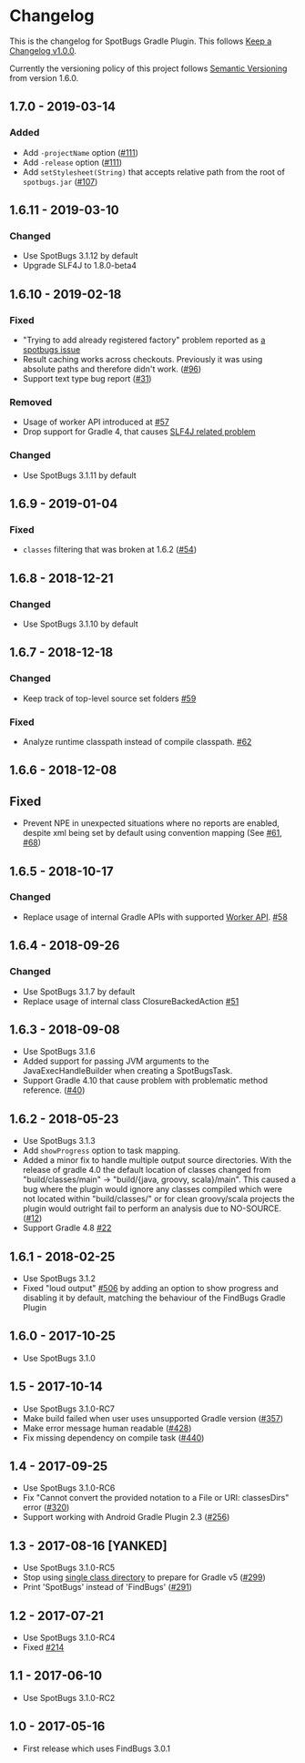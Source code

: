 # Changelog

This is the changelog for SpotBugs Gradle Plugin. This follows [Keep a Changelog v1.0.0](http://keepachangelog.com/en/1.0.0/).

Currently the versioning policy of this project follows [Semantic Versioning](http://semver.org/) from version 1.6.0.

## 1.7.0 - 2019-03-14

### Added

* Add `-projectName` option ([#111](https://github.com/spotbugs/spotbugs-gradle-plugin/issues/111))
* Add `-release` option ([#111](https://github.com/spotbugs/spotbugs-gradle-plugin/issues/111))
* Add `setStylesheet(String)` that accepts relative path from the root of `spotbugs.jar` ([#107](https://github.com/spotbugs/spotbugs-gradle-plugin/issues/107))

## 1.6.11 - 2019-03-10

### Changed

* Use SpotBugs 3.1.12 by default
* Upgrade SLF4J to 1.8.0-beta4

## 1.6.10 - 2019-02-18

### Fixed

* "Trying to add already registered factory" problem reported as [a spotbugs issue](https://github.com/spotbugs/spotbugs/issues/819)
* Result caching works across checkouts. Previously it was using absolute paths and therefore didn't work. ([#96](https://github.com/spotbugs/spotbugs-gradle-plugin/pull/96))
* Support text type bug report ([#31](https://github.com/spotbugs/spotbugs-gradle-plugin/issues/31))

### Removed

* Usage of worker API introduced at [#57](https://github.com/spotbugs/spotbugs-gradle-plugin/issues/57)
* Drop support for Gradle 4, that causes [SLF4J related problem](https://github.com/gradle/gradle/issues/2657)

### Changed

* Use SpotBugs 3.1.11 by default

## 1.6.9 - 2019-01-04

### Fixed

* `classes` filtering that was broken at 1.6.2 ([#54](https://github.com/spotbugs/spotbugs-gradle-plugin/issues/54))

## 1.6.8 - 2018-12-21

### Changed

* Use SpotBugs 3.1.10 by default

## 1.6.7 - 2018-12-18

### Changed

* Keep track of top-level source set folders [#59](https://github.com/spotbugs/spotbugs-gradle-plugin/pull/59)

### Fixed

* Analyze runtime classpath instead of compile classpath. [#62](https://github.com/spotbugs/spotbugs-gradle-plugin/issues/62)

## 1.6.6 - 2018-12-08

## Fixed

* Prevent NPE in unexpected situations where no reports are enabled, despite xml being set by default using convention mapping (See [#61](https://github.com/spotbugs/spotbugs-gradle-plugin/issues/61), [#68](https://github.com/spotbugs/spotbugs-gradle-plugin/issues/68))

## 1.6.5 - 2018-10-17

### Changed

* Replace usage of internal Gradle APIs with supported [Worker API](https://guides.gradle.org/using-the-worker-api/). [#58](https://github.com/spotbugs/spotbugs-gradle-plugin/pull/58)

## 1.6.4 - 2018-09-26

### Changed

* Use SpotBugs 3.1.7 by default
* Replace usage of internal class ClosureBackedAction [#51](https://github.com/spotbugs/spotbugs-gradle-plugin/pull/51)

## 1.6.3 - 2018-09-08

* Use SpotBugs 3.1.6
* Added support for passing JVM arguments to the JavaExecHandleBuilder when creating a SpotBugsTask.
* Support Gradle 4.10 that cause problem with problematic method reference. ([#40](https://github.com/spotbugs/spotbugs-gradle-plugin/pull/40))

## 1.6.2 - 2018-05-23

* Use SpotBugs 3.1.3
* Add `showProgress` option to task mapping.
* Added a minor fix to handle multiple output source directories. With the release of gradle 4.0 the default location of classes changed from "build/classes/main" -> "build/{java, groovy, scala}/main". This caused a bug where the plugin would ignore any classes compiled which were not located within "build/classes/" or for clean groovy/scala projects the plugin would outright fail to perform an analysis due to NO-SOURCE.([#12](https://github.com/spotbugs/spotbugs-gradle-plugin/pull/12))
* Support Gradle 4.8 [#22](https://github.com/spotbugs/spotbugs-gradle-plugin/pull/22)

## 1.6.1 - 2018-02-25

* Use SpotBugs 3.1.2
* Fixed "loud output" [#506](https://github.com/spotbugs/spotbugs/issues/506) by adding an option to show progress and disabling it by default, matching the behaviour of the FindBugs Gradle Plugin

## 1.6.0 - 2017-10-25

* Use SpotBugs 3.1.0

## 1.5 - 2017-10-14

* Use SpotBugs 3.1.0-RC7
* Make build failed when user uses unsupported Gradle version ([#357](https://github.com/spotbugs/spotbugs/issues/357))
* Make error message human readable ([#428](https://github.com/spotbugs/spotbugs/pull/428))
* Fix missing dependency on compile task ([#440](https://github.com/spotbugs/spotbugs/issues/440))

## 1.4 - 2017-09-25

* Use SpotBugs 3.1.0-RC6
* Fix "Cannot convert the provided notation to a File or URI: classesDirs" error ([#320](https://github.com/spotbugs/spotbugs/issues/320))
* Support working with Android Gradle Plugin 2.3 ([#256](https://github.com/spotbugs/spotbugs/issues/256))

## 1.3 - 2017-08-16 [YANKED]

* Use SpotBugs 3.1.0-RC5
* Stop using [single class directory](https://docs.gradle.org/4.0.2/release-notes.html#multiple-class-directories-for-a-single-source-set) to prepare for Gradle v5 ([#299](https://github.com/spotbugs/spotbugs/issues/299))
* Print 'SpotBugs' instead of 'FindBugs' ([#291](https://github.com/spotbugs/spotbugs/issues/291))

## 1.2 - 2017-07-21

* Use SpotBugs 3.1.0-RC4
* Fixed [#214](https://github.com/spotbugs/spotbugs/issues/214)

## 1.1 - 2017-06-10

* Use SpotBugs 3.1.0-RC2

## 1.0 - 2017-05-16

* First release which uses FindBugs 3.0.1
